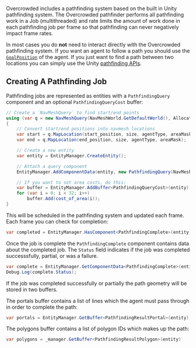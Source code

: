 Overcrowded includes a pathfinding system based on the built in Unity pathfinding system. The Overcrowded pathfinder performs all pathfinding work in a Job (multithreaded) and rate limits the amount of work done in each pathfinding job per frame so that pathfinding can never negatively impact frame rates.

In most cases you do **not** need to interact directly with the Overcrowded pathfinding system. If you want an agent to follow a path you should use the [`GoalPosition`](../HowTo/FollowPath.md) of the agent. If you just want to find a path between two locations you can simply use the Unity [pathfinding APIs](https://docs.unity3d.com/Manual/nav-Overview.html).

## Creating A Pathfinding Job

Pathfinding jobs are represented as entities with a `PathfindingQuery` component and an optional `PathfindingQueryCost` buffer:

```csharp
// Create a `NavMeshQuery` to find start/end points
using (var q = new NavMeshQuery(NavMeshWorld.GetDefaultWorld(), Allocator.Persistent))
{
    // Convert start/end positions into navmesh locations
    var start = q.MapLocation(start_position, size, agentType, areaMask); 
    var end = q.MapLocation(end_position, size, agentType, areaMask); 

    // Create a new entity
    var entity = EntityManager.CreateEntity();

    // Attach a query component
    EntityManager.AddComponentData(entity, new PathfindingQuery(NavMeshWorld.GetDefaultWorld(), start, end, areaMask));

    // If you want to set area costs, do this:    
    var buffer = EntityManager.AddBuffer<PathfindingQueryCost>(entity);
    for (var i = 0; i < 32; i++)
        buffer.Add(cost_of_area(i));
}
```

This will be scheduled in the pathfinding system and updated each frame. Each frame you can check for completion:

```csharp
var completed = EntityManager.HasComponent<PathfindingComplete>(entity);
```

Once the job is complete the `PathfindingComplete` component contains data about the completed job. The `Status` field indicates if the job was completed successsfully, partial, or was a failure.

```csharp
var complete = EntityManager.GetComponentData<PathfindingComplete>(entity);
Debug.Log(complete.Status);
```

If the job was completed successfully or partially the path geometry will be stored in two buffers.

The portals buffer contains a list of lines which the agent must pass through in order to complete the path:

```csharp
var portals = EntityManager.GetBuffer<PathfindingResultPortal>(entity);
```

The polygons buffer contains a list of polygon IDs which makes up the path:

```csharp
var polygons = _manager.GetBuffer<PathfindingResultPolygon>(entity)
```